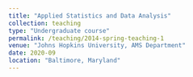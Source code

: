 ```yaml
---
title: "Applied Statistics and Data Analysis"
collection: teaching
type: "Undergraduate course"
permalink: /teaching/2014-spring-teaching-1
venue: "Johns Hopkins University, AMS Department"
date: 2020-09
location: "Baltimore, Maryland"
---
```

